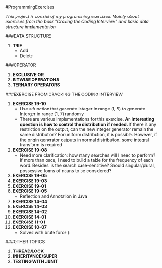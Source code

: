 #ProgrammingExercises

*This project is consist of my programming exercises. Mainly about exercises from the book "Craking the Coding Interview" and basic data structure implementation*

###DATA STRUCTURE

1. **TRIE**
    - Add
    - Delete

###OPERATOR
	
1. **EXCLUSIVE OR**
2. **BITWISE OPERATIONS**
3. **TERNARY OPERATORS**

###EXERCISE FROM CRACKING THE CODING INTERVIEW

1. **EXERCISE 19-10**
    - Use a function that generate Integer in range (1, 5) to generate Interger in range (1, 7) randomly
    - There are various implementations for this exercise. **An interesting question is how to control the distribution if needed.** If there is any restriction on the output, can the new integer generator remain the same distribution? For uniform distribution, it is possible. However, if the origin generator outputs in normal distribution, some integral transform is required
2. **EXERCISE 19-08**
    - Need more clarification: how many searches will I need to perform? If more than once, I need to build a table for the frequency of each word. Besides, is the search case-sensitive? Should singular/plural, possessive forms of nouns to be considered?
3. **EXERCISE 19-05**
4. **EXERCISE 19-03**
5. **EXERCISE 19-01**
6. **EXERCISE 19-05**
    - Reflection and Annotation in Java
7. **EXERCISE 14-04**
8. **EXERCISE 14-03**
9. **EXERCISE 14-02**
10. **EXERCISE 14-01**
11. **EXERCISE 11-01**
12. **EXERCISE 10-07**
	- Solved with brute force ):

###OTHER TOPICS
	
1. **THREAD/LOCK**
2. **INHERITANCE/SUPER**
3. **TESTING WITH JUNIT**
